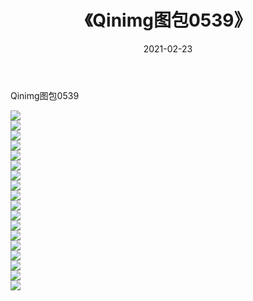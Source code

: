 ﻿---
layout: post
title:  《Qinimg图包0539》
date:   2021-02-23
img: http://imgx.orgx.ga/Qinimg图包/Qinimg图包0539/000.jpg
categories: [美女, 清纯, 唯美]
---

Qinimg图包0539

 ![](http://imgx.orgx.ga/Qinimg图包/Qinimg图包0539/001.jpg) <br>![](http://imgx.orgx.ga/Qinimg图包/Qinimg图包0539/002.jpg) <br>![](http://imgx.orgx.ga/Qinimg图包/Qinimg图包0539/003.jpg) <br>![](http://imgx.orgx.ga/Qinimg图包/Qinimg图包0539/004.jpg) <br>![](http://imgx.orgx.ga/Qinimg图包/Qinimg图包0539/005.jpg) <br>![](http://imgx.orgx.ga/Qinimg图包/Qinimg图包0539/006.jpg) <br>![](http://imgx.orgx.ga/Qinimg图包/Qinimg图包0539/007.jpg) <br>![](http://imgx.orgx.ga/Qinimg图包/Qinimg图包0539/008.jpg) <br>![](http://imgx.orgx.ga/Qinimg图包/Qinimg图包0539/009.jpg) <br>![](http://imgx.orgx.ga/Qinimg图包/Qinimg图包0539/010.jpg) <br>![](http://imgx.orgx.ga/Qinimg图包/Qinimg图包0539/011.jpg) <br>![](http://imgx.orgx.ga/Qinimg图包/Qinimg图包0539/012.jpg) <br>![](http://imgx.orgx.ga/Qinimg图包/Qinimg图包0539/013.jpg) <br>![](http://imgx.orgx.ga/Qinimg图包/Qinimg图包0539/014.jpg) <br>![](http://imgx.orgx.ga/Qinimg图包/Qinimg图包0539/015.jpg) <br>![](http://imgx.orgx.ga/Qinimg图包/Qinimg图包0539/016.jpg) <br>![](http://imgx.orgx.ga/Qinimg图包/Qinimg图包0539/017.jpg) <br>![](http://imgx.orgx.ga/Qinimg图包/Qinimg图包0539/018.jpg) <br>